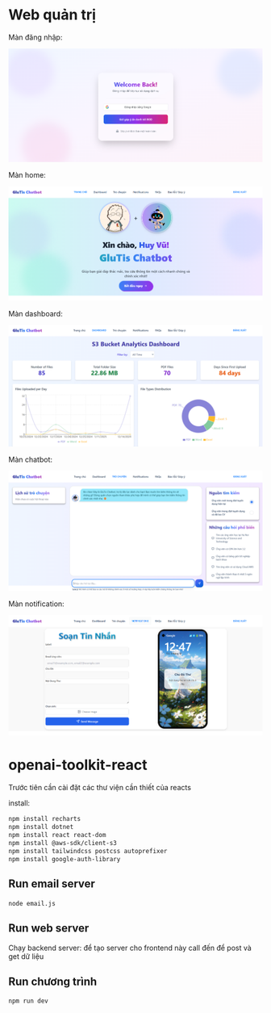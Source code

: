 # Web quản trị

Màn đăng nhập:

![](/image/login.png)

Màn home:

![](/image/home.png)

Màn dashboard:

![](/image/dashboard.png)

Màn chatbot:

![](/image/chatbot.png)

Màn notification:

![](/image/noti.png)


# openai-toolkit-react

Trước tiên cần cài đặt các thư viện cần thiết của reacts

install:

```
npm install recharts
npm install dotnet
npm install react react-dom
npm install @aws-sdk/client-s3
npm install tailwindcss postcss autoprefixer
npm install google-auth-library

```


## Run email server

```
node email.js
```

## Run web server

Chạy backend server: để tạo server cho frontend này call đến để post và get dữ liệu



## Run chương trình
```
npm run dev
```

